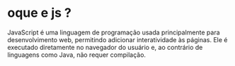 # oque e js ?
JavaScript é uma linguagem de programação usada principalmente para desenvolvimento web, permitindo adicionar interatividade às páginas. Ele é executado diretamente no navegador do usuário e, ao contrário de linguagens como Java, não requer compilação.
